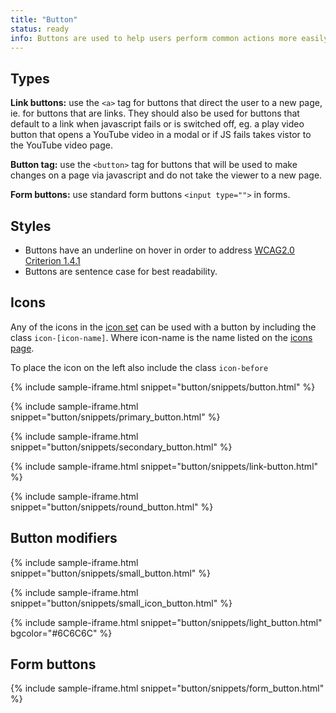 ```yaml
---
title: "Button"
status: ready
info: Buttons are used to help users perform common actions more easily and direct them through a workflow.
---
```


## Types

**Link buttons:** use the `<a>` tag for buttons that direct the user to a new page, ie. for buttons that are links. They should also be used for buttons that default to a link when javascript fails or is switched off, eg. a play video button that opens a YouTube video in a modal or if JS fails takes vistor to the YouTube video page.

**Button tag:** use the `<button>` tag for buttons that will be used to make changes on a page via javascript and do not take the viewer to a new page.

**Form buttons:** use standard form buttons `<input type="">` in forms.

## Styles

- Buttons have an underline on hover in order to address [WCAG2.0 Criterion 1.4.1](https://www.w3.org/TR/UNDERSTANDING-WCAG20/visual-audio-contrast-without-color.html)
- Buttons are sentence case for best readability.

## Icons

Any of the icons in the [icon set](/foundations/icons/) can be used with a button by including the class `icon-[icon-name]`. Where icon-name is the name listed on the [icons page](/foundations/icons/).

To place the icon on the left also include the class `icon-before`

{% include sample-iframe.html snippet="button/snippets/button.html" %}

{% include sample-iframe.html snippet="button/snippets/primary_button.html" %}

{% include sample-iframe.html snippet="button/snippets/secondary_button.html" %}

{% include sample-iframe.html snippet="button/snippets/link-button.html" %}

{% include sample-iframe.html snippet="button/snippets/round_button.html" %}

## Button modifiers

{% include sample-iframe.html snippet="button/snippets/small_button.html" %}

{% include sample-iframe.html snippet="button/snippets/small_icon_button.html" %}

{% include sample-iframe.html snippet="button/snippets/light_button.html" bgcolor="#6C6C6C" %}

## Form buttons

{% include sample-iframe.html snippet="button/snippets/form_button.html" %}
